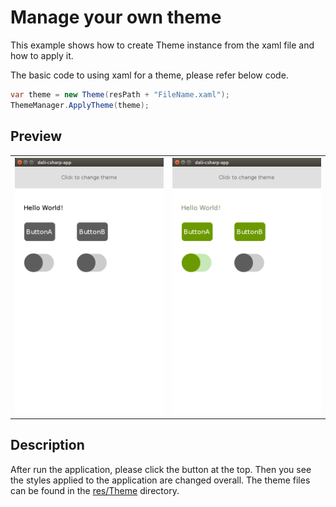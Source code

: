 # Manage your own theme
This example shows how to create Theme instance from the xaml file and how to apply it.

The basic code to using xaml for a theme, please refer below code.

```C#
var theme = new Theme(resPath + "FileName.xaml");
ThemeManager.ApplyTheme(theme);
```

## Preview
<table style="text-align:center;">
  <tr>
    <th><img src="./preview/before.png"/></th>
    <th><img src="./preview/after.png"/></th>
  </tr>
</table>

## Description
After run the application, please click the button at the top.
Then you see the styles applied to the application are changed overall.
The theme files can be found in the [res/Theme](./res/Theme) directory.

